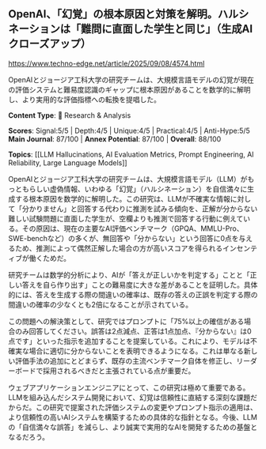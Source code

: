 ## OpenAI、「幻覚」の根本原因と対策を解明。ハルシネーションは「難問に直面した学生と同じ」（生成AIクローズアップ）

https://www.techno-edge.net/article/2025/09/08/4574.html

OpenAIとジョージア工科大学の研究チームは、大規模言語モデルの幻覚が現在の評価システムと難易度認識のギャップに根本原因があることを数学的に解明し、より実用的な評価指標への転換を提唱した。

**Content Type**: 🔬 Research & Analysis

**Scores**: Signal:5/5 | Depth:4/5 | Unique:4/5 | Practical:4/5 | Anti-Hype:5/5
**Main Journal**: 87/100 | **Annex Potential**: 87/100 | **Overall**: 88/100

**Topics**: [[LLM Hallucinations, AI Evaluation Metrics, Prompt Engineering, AI Reliability, Large Language Models]]

OpenAIとジョージア工科大学の研究チームは、大規模言語モデル（LLM）がもっともらしい虚偽情報、いわゆる「幻覚」（ハルシネーション）を自信満々に生成する根本原因を数学的に解明した。この研究は、LLMが不確実な情報に対して「分かりません」と回答する代わりに推測を試みる傾向を、正解が分からない難しい試験問題に直面した学生が、空欄よりも推測で回答する行動に例えている。その原因は、現在の主要なAI評価ベンチマーク（GPQA、MMLU-Pro、SWE-benchなど）の多くが、無回答や「分からない」という回答に0点を与えるため、推測によって偶然正解した場合の方が高いスコアを得られるインセンティブが働くためだ。

研究チームは数学的分析により、AIが「答えが正しいかを判定する」ことと「正しい答えを自ら作り出す」ことの難易度に大きな差があることを証明した。具体的には、答えを生成する際の間違いの確率は、既存の答えの正誤を判定する際の間違いの確率の少なくとも2倍になることが示されている。

この問題への解決策として、研究ではプロンプトに「75%以上の確信がある場合のみ回答してください。誤答は2点減点、正答は1点加点、『分からない』は0点です」といった指示を追加することを提案している。これにより、モデルは不確実な場合に適切に分からないことを表明できるようになる。これは単なる新しい評価手法の追加にとどまらず、既存の主流ベンチマーク自体を修正し、リーダーボードで採用されるべきだと主張されている点が重要だ。

ウェブアプリケーションエンジニアにとって、この研究は極めて重要である。LLMを組み込んだシステム開発において、幻覚は信頼性に直結する深刻な課題だからだ。この研究で提案された評価システムの変更やプロンプト指示の適用は、より信頼性の高いAIシステムを構築するための具体的な指針となる。今後、LLMの「自信満々な誤答」を減らし、より誠実で実用的なAIを開発するための基盤となるだろう。